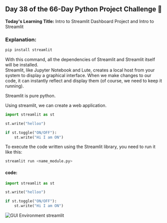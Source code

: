 ## Day 38 of the 66-Day Python Project Challenge 📅  
**Today's Learning Title:** Intro to Streamlit Dashboard Project and Intro to Streamlit  

### **Explanation:**  

```bash
pip install streamlit
```

With this command, all the dependencies of Streamlit and Streamlit itself will be installed.  
Streamlit, like Jupyter Notebook and Lute, creates a local host from your system to display a graphical interface. When we make changes to our code, it can instantly reflect and display them (of course, we need to keep it running).  

Streamlit is pure python.

Using streamlit, we can create a web application.

```python
import streamlit as st

st.write("helloo")

if st.toggle("ON/OFF"):
    st.write("Hi I am ON")
```

To execute the code written using the Streamlit library, you need to run it like this:  
```bash
streamlit run <name_module.py>
```
#### code:
```python
import streamlit as st

st.write("helloo")

if st.toggle("ON/OFF"):
    st.write("Hi I am ON")
```
![GUI Environment streamlit](https://s8.uupload.ir/files/screenshot_2025-01-23_232623_ugdj.png)

